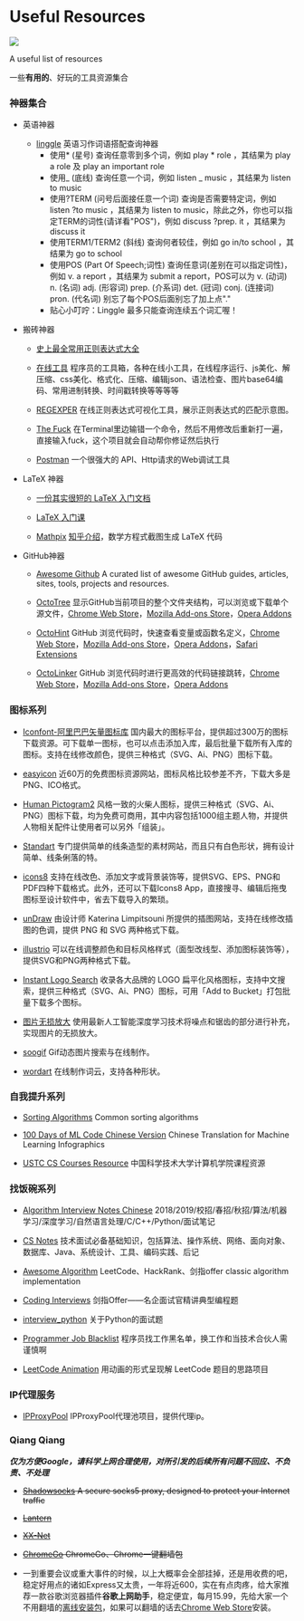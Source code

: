 # Useful Resources
[![](https://img.shields.io/badge/update-anytime-success.svg)](https://github.com/jia-zh/NLP-Resources)
  
A useful list of resources
  
一些**有用的**、好玩的工具资源集合

  
### 神器集合

- 英语神器

  - [linggle](https://linggle.com/) 英语习作词语搭配查询神器
      - 使用* (星号) 查询任意零到多个词，例如 play * role ，其结果为 play a role 及 play an important role
      - 使用_ (底线) 查询任意一个词，例如 listen _ music ，其结果为 listen to music
      - 使用?TERM (问号后面接任意一个词) 查询是否需要特定词，例如 listen ?to music ，其结果为 listen to music，除此之外，你也可以指定TERM的词性(请详看"POS")，例如 discuss ?prep. it ，其结果为 discuss it
      - 使用TERM1/TERM2 (斜线) 查询何者较佳，例如 go in/to school ，其结果为 go to school
      - 使用POS (Part Of Speech;词性) 查询任意词(差别在可以指定词性)，例如 v. a report ，其结果为 submit a report，POS可以为 v. (动词) n. (名词) adj. (形容词) prep. (介系词) det. (冠词) conj. (连接词) pron. (代名词) 
别忘了每个POS后面别忘了加上点"."
      - 贴心小叮咛：Linggle 最多只能查询连续五个词汇喔！

- 搬砖神器
  
  - [史上最全常用正则表达式大全](https://www.cnblogs.com/fozero/p/7868687.html)

  - [在线工具](https://tool.lu/) 程序员的工具箱，各种在线小工具，在线程序运行、js美化、解压缩、css美化、格式化、压缩、编辑json、语法检查、图片base64编码、常用进制转换、时间戳转换等等等等

  - [REGEXPER](https://regexper.com/#%5Ba-z%5D*%28%5Cd%7B4%7D%28%5CD%2B%29%29) 在线正则表达式可视化工具，展示正则表达式的匹配示意图。
  
  - [The Fuck](https://github.com/nvbn/thefuck) 在Terminal里边输错一个命令，然后不用修改后重新打一遍，直接输入fuck，这个项目就会自动帮你修证然后执行

  - [Postman](https://www.getpostman.com/) 一个很强大的 API、Http请求的Web调试工具
      
- LaTeX 神器
  
  - [一份其实很短的 LaTeX 入门文档](https://liam.page/2014/09/08/latex-introduction/)
  
  - [LaTeX 入门课](https://zhuanlan.zhihu.com/jeldor-latex)
  
  - [Mathpix](https://mathpix.com/) [知乎介绍](https://zhuanlan.zhihu.com/p/48077774)，数学方程式截图生成 LaTeX 代码

- GitHub神器

  - [Awesome Github](https://github.com/AntBranch/awesome-github) A curated list of awesome GitHub guides, articles, sites, tools, projects and resources.
  
  - [OctoTree](https://github.com/ovity/octotree) 显示GitHub当前项目的整个文件夹结构，可以浏览或下载单个源文件，[Chrome Web Store](https://chrome.google.com/webstore/detail/octotree/bkhaagjahfmjljalopjnoealnfndnagc)，[Mozilla Add-ons Store](https://addons.mozilla.org/en-US/firefox/addon/octotree/)，[Opera Addons](https://addons.opera.com/en/extensions/details/octotree/)
   
  - [OctoHint](https://github.com/pd4d10/octohint) GitHub 浏览代码时，快速查看变量或函数名定义，[Chrome Web Store](https://chrome.google.com/webstore/detail/octohint/hbkpjkfdheainjkkebeoofkpgddnnbpk)，[Mozilla Add-ons Store](https://github.com/pd4d10/octohint/issues/24#issuecomment-450467200)，[Opera Addons](https://addons.opera.com/en/extensions/details/install-chrome-extensions/)，[Safari Extensions](https://safari-extensions.apple.com/details/?id=com.pd4d10.octohint-2FFP8Y4P2A)

  - [OctoLinker](https://github.com/OctoLinker/OctoLinker) GitHub 浏览代码时进行更高效的代码链接跳转，[Chrome Web Store](https://chrome.google.com/webstore/detail/octolinker/jlmafbaeoofdegohdhinkhilhclaklkp)，[Mozilla Add-ons Store](https://addons.mozilla.org/en-US/firefox/addon/octolinker/)，[Opera Addons](https://addons.opera.com/en/extensions/details/octolinker/)
  

### 图标系列

- [Iconfont-阿里巴巴矢量图标库](https://www.iconfont.cn/) 国内最大的图标平台，提供超过300万的图标下载资源。可下载单一图标，也可以点击添加入库，最后批量下载所有入库的图标。支持在线修改颜色，提供三种格式（SVG、Ai、PNG）图标下载。

- [easyicon](https://www.easyicon.net/) 近60万的免费图标资源网站，图标风格比较参差不齐，下载大多是PNG、ICO格式。

- [Human Pictogram2](http://pictogram2.com/) 风格一致的火柴人图标，提供三种格式（SVG、Ai、PNG）图标下载，均为免费可商用，其中内容包括1000组主题人物，并提供人物相关配件让使用者可以另外「组装」。

- [Standart](https://standart.io/) 专门提供简单的线条造型的素材网站，而且只有白色形状，拥有设计简单、线条俐落的特。

- [icons8](http://pictogram2.com/) 支持在线改色、添加文字或背景装饰等，提供SVG、EPS、PNG和PDF四种下载格式。此外，还可以下载Icons8 App，直接搜寻、编辑后拖曳图标至设计软件中，省去下载导入的繁琐。

- [unDraw](https://undraw.co/illustrations) 由设计师 Katerina Limpitsouni 所提供的插图网站，支持在线修改插图的色调，提供 PNG 和 SVG 两种格式下载。

- [illustrio](https://illustrio.com/) 可以在线调整颜色和目标风格样式（面型改线型、添加图标装饰等），提供SVG和PNG两种格式下载。

- [Instant Logo Search](http://instantlogosearch.com/) 收录各大品牌的 LOGO 扁平化风格图标，支持中文搜索，提供三种格式（SVG、Ai、PNG）图标，可用「Add to Bucket」打包批量下载多个图标。

- [图片无损放大](http://bigjpg.com/) 使用最新人工智能深度学习技术将噪点和锯齿的部分进行补充，实现图片的无损放大。

- [soogif](https://www.soogif.com/) Gif动态图片搜索与在线制作。

- [wordart](https://wordart.com/) 在线制作词云，支持各种形状。

  
### 自我提升系列

- [Sorting Algorithms](https://github.com/jia-zh/Sorting-Algorithms) Common sorting algorithms

- [100 Days of ML Code Chinese Version](https://github.com/Avik-Jain/100-Days-of-ML-Code-Chinese-Version) Chinese Translation for Machine Learning Infographics

- [USTC CS Courses Resource](https://github.com/mbinary/USTC-CS-Courses-Resource) 中国科学技术大学计算机学院课程资源
  
### 找饭碗系列
  
- [Algorithm Interview Notes Chinese](https://github.com/imhuay/Algorithm_Interview_Notes-Chinese) 2018/2019/校招/春招/秋招/算法/机器学习/深度学习/自然语言处理/C/C++/Python/面试笔记
  
- [CS Notes](https://github.com/CyC2018/CS-Notes) 技术面试必备基础知识，包括算法、操作系统、网络、面向对象、数据库、Java、系统设计、工具、编码实践、后记   
  
- [Awesome Algorithm](https://github.com/apachecn/awesome-algorithm) LeetCode、HackRank、剑指offer classic algorithm implementation
  
- [Coding Interviews](https://github.com/gatieme/CodingInterviews) 剑指Offer——名企面试官精讲典型编程题

- [interview_python](https://github.com/taizilongxu/interview_python) 关于Python的面试题

- [Programmer Job Blacklist](https://github.com/shengxinjing/programmer-job-blacklist) 程序员找工作黑名单，换工作和当技术合伙人需谨慎啊

- [LeetCode Animation](https://github.com/MisterBooo/LeetCodeAnimation) 用动画的形式呈现解 LeetCode 题目的思路项目
  
### IP代理服务
- [IPProxyPool](https://github.com/qiyeboy/IPProxyPool) IPProxyPool代理池项目，提供代理ip。

### Qiang Qiang	
***仅为方便Google，请科学上网合理使用，对所引发的后续所有问题不回应、不负责、不处理***	

 - ~~[Shadowsocks](https://github.com/shadowsocks) A secure socks5 proxy, designed to protect your Internet traffic~~	

 - ~~[Lantern](https://github.com/getlantern)~~

 - ~~[XX-Net](https://github.com/XX-net)~~	

 - ~~[ChromeGo](https://github.com/bannedbook/fanqiang/wiki/Chrome%E4%B8%80%E9%94%AE%E7%BF%BB%E5%A2%99%E5%8C%85) ChromeGo、Chrome一键翻墙包~~	
 - 一到重要会议或重大事件的时候，以上大概率会全部挂掉，还是用收费的吧，稳定好用点的诸如Express又太贵，一年将近600，实在有点肉疼，给大家推荐一款谷歌浏览器插件**谷歌上网助手**，稳定便宜，每月15.99，先给大家一个不用翻墙的[离线安装包](http://www.lanfanshu.cn/webstore/detail/%E8%B0%B7%E6%AD%8C%E4%B8%8A%E7%BD%91%E5%8A%A9%E6%89%8B/nonmafimegllfoonjgplbabhmgfanaka#download)，如果可以翻墙的话去[Chrome Web Store](https://chrome.google.com/webstore/detail/%E8%B0%B7%E6%AD%8C%E4%B8%8A%E7%BD%91%E5%8A%A9%E6%89%8B/nonmafimegllfoonjgplbabhmgfanaka)安装。


